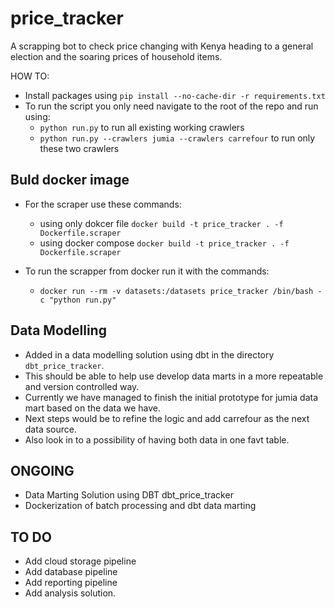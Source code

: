 
# price_tracker

A scrapping bot to check price changing with Kenya heading to a general election and the soaring prices of household items.

HOW TO:

- Install packages using `pip install --no-cache-dir -r requirements.txt`
- To run the script you only need navigate to the root of the repo and run using:
  - `python run.py`  to run all existing working crawlers
  - `python run.py --crawlers jumia --crawlers carrefour` to run only these two crawlers

## Buld docker image

- For the scraper use these commands:
  - using only dokcer file `docker build -t price_tracker . -f Dockerfile.scraper`
  - using docker compose `docker build -t price_tracker . -f Dockerfile.scraper`
  
- To run the scrapper from docker run it with the commands:
  - `docker run --rm -v datasets:/datasets price_tracker /bin/bash -c "python run.py"`

## Data Modelling

- Added in a data modelling solution using dbt in the directory `dbt_price_tracker`.
- This should be able to help use develop data marts in a more repeatable and version controlled way.
- Currently we have managed to finish the initial prototype for jumia data mart based on the data we have.
- Next steps would be to refine the logic and add carrefour as the next data source.
- Also look in to a possibility of having both data in one favt table.  

## ONGOING

- Data Marting Solution using DBT dbt_price_tracker
- Dockerization of batch processing and dbt data marting

## TO DO

- Add cloud storage pipeline
- Add database pipeline
- Add reporting pipeline
- Add analysis solution.
